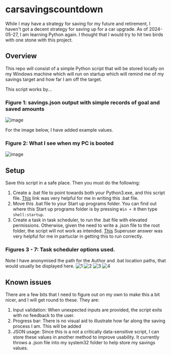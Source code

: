 # carsavingscountdown

While I may have a strategy for saving for my future and retirement, I haven't got a decent strategy for saving up for a car upgrade. As of 2024-05-27, I am learning Python again. I thought that I would try to hit two birds with one stone with this project.

## Overview

This repo will consist of a simple Python script that will be stored locally on my Windows machine which will run on startup which will remind me of my savings target and how far I am off the target. 

This script works by...

### Figure 1: savings.json output with simple records of goal and saved amounts

![image](https://github.com/v-azza/carsavingscountdown/assets/6570303/2dbd1dfd-7be7-4981-b1af-520c3b54236a)

For the image below, I have added example values. 

### Figure 2: What I see when my PC is booted

![image](https://github.com/v-azza/carsavingscountdown/assets/6570303/475c23d4-05f2-40c1-8fa6-29201714cb06)


## Setup

Save this script in a safe place. Then you must do the following: 

1. Create a .bat file to point towards both your Python3.exe, and this script file. [This](https://datatofish.com/batch-python-script/ "Link to help you write the .bat file which will point to your python script to be used in task scheduler") link was very helpful for me in writing this .bat file.
2. Move this .bat file to your Start up programs folder. You can find out where this Start up programs folder is by pressing `Win + R` then type `shell:startup`.
3. Create a task in task scheduler, to run the .bat file with elevated permissions. Otherwise, given the need to write a .json file to the root folder, the script will not work as intended. [This](https://datatofish.com/batch-python-script/(https://superuser.com/a/797635) "Superuser answer that helped me set up the task in task scheduler") Superuser answer was very helpful for me in partuclar in getting this to run correctly.

### Figures 3 - 7: Task scheduler options used. 

Note I have anonymised the path for the Author and .bat location paths, that would usually be displayed here.
![1](https://github.com/v-azza/carsavingscountdown/assets/6570303/bd67a936-b208-47fe-8fba-e753e2d06b20)
![2](https://github.com/v-azza/carsavingscountdown/assets/6570303/9d3e0e0b-067e-4b7f-a194-19333a1c4838)
![3](https://github.com/v-azza/carsavingscountdown/assets/6570303/915c2e16-5126-4753-a072-1ab1289ea61d)
![4](https://github.com/v-azza/carsavingscountdown/assets/6570303/a846359d-2cc5-4d4e-bc33-db733361c19b)


## Known issues

There are a few bits that I need to figure out on my own to make this a bit nicer, and I will get round to these. They are:

1. Input validation: When unexpected inputs are provided, the script exits with no feedback to the user. 
2. Progress bar: There is no visual aid to illustrate how far along the saving process I am. This will be added
3. JSON usage: Since this is a not a critically data-sensitive script, I can store these values in another method to improve usability. It currently throws a .json file into my system32 folder to help store my savings values. 
